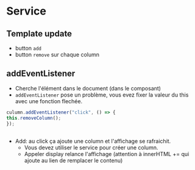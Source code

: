 # Service

## Template update
 * button `add`
 * button `remove` sur chaque column

## addEventListener
 * Cherche l'élément dans le document (dans le composant)
 * `addEventListener` pose un problème, vous evez fixer la valeur du this avec une fonction flechée.

```js
culumn.addEventListener("click", () => {
this.removeColumn();
});
 ```
##

* Add: au click ça ajoute une column et l'affichage se rafraichit.
    * Vous devez utiliser le service pour créer une column.
    * Appeler display relance l'affichage (attention à innerHTML += qui ajoute au lien de remplacer le  contenu)








